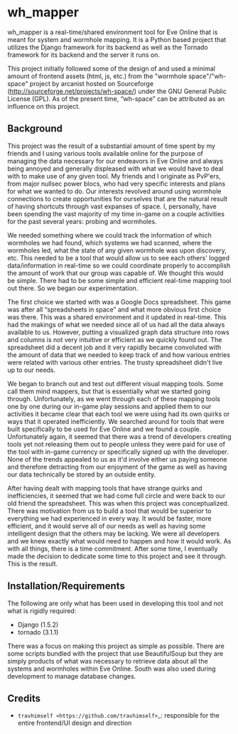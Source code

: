 wh_mapper
=========

wh_mapper is a real-time/shared environment tool for Eve Online that is meant for system and wormhole mapping. It is a Python based project that utilizes the Django framework for its backend as well as the Tornado framework for its backend and the server it runs on.

This project initially followed some of the design of and used a minimal amount of frontend assets (html, js, etc.) from the "wormhole space"/"wh-space" project by arcanist hosted on Sourceforge (http://sourceforge.net/projects/wh-space/) under the GNU General Public License (GPL). As of the present time, “wh-space” can be attributed as an influence on this project.


Background
----------

This project was the result of a substantial amount of time spent by my friends and I using various tools available online for the purpose of managing the data necessary for our endeavors in Eve Online and always being annoyed and generally displeased with what we would have to deal with to make use of any given tool. My friends and I originate as PvP'ers, from major nullsec power blocs, who had very specific interests and plans for what we wanted to do. Our interests revolved around using wormhole connections to create opportunities for ourselves that are the natural result of having shortcuts through vast expanses of space. I, personally, have been spending the vast majority of my time in-game on a couple activities for the past several years: probing and wormholes.

We needed something where we could track the information of which wormholes we had found, which systems we had scanned, where the wormholes led, what the state of any given wormhole was upon discovery, etc. This needed to be a tool that would allow us to see each others' logged data/information in real-time so we could coordinate properly to accomplish the amount of work that our group was capable of. We thought this would be simple. There had to be some simple and efficient real-time mapping tool out there. So we began our experimentation.

The first choice we started with was a Google Docs spreadsheet. This game was after all “spreadsheets in space” and what more obvious first choice was there. This was a shared environment and it updated in real-time. This had the makings of what we needed since all of us had all the data always available to us. However, putting a visualized graph data structure into rows and columns is not very intuitive or efficient as we quickly found out. The spreadsheet did a decent job and it very rapidly became convoluted with the amount of data that we needed to keep track of and how various entries were related with various other entries. The trusty spreadsheet didn't live up to our needs.

We began to branch out and test out different visual mapping tools. Some call them mind mappers, but that is essentially what we started going through. Unfortunately, as we went through each of these mapping tools one by one during our in-game play sessions and applied them to our activities it became clear that each tool we were using had its own quirks or ways that it operated inefficiently. We searched around for tools that were built specifically to be used for Eve Online and we found a couple. Unfortunately again, it seemed that there was a trend of developers creating tools yet not releasing them out to people unless they were paid for use of the tool with in-game currency or specifically signed up with the developer. None of the trends appealed to us as it'd involve either us paying someone and therefore detracting from our enjoyment of the game as well as having our data technically be stored by an outside entity.

After having dealt with mapping tools that have strange quirks and inefficiencies, it seemed that we had come full circle and were back to our old friend the spreadsheet. This was when this project was conceptualized. There was motivation from us to build a tool that would be superior to everything we had experienced in every way. It would be faster, more efficient, and it would serve all of our needs as well as having some intelligent design that the others may be lacking. We were all developers and we knew exactly what would need to happen and how it would work. As with all things, there is a time commitment. After some time, I eventually made the decision to dedicate some time to this project and see it through. This is the result.


Installation/Requirements
-------------------------------

The following are only what has been used in developing this tool and not what is rigidly required:

* Django (1.5.2)
* tornado (3.1.1)

There was a focus on making this project as simple as possible. There are some scripts bundled with the project that use BeautifulSoup but they are simply products of what was necessary to retrieve data about all the systems and wormholes within Eve Online. South was also used during development to manage database changes.


Credits
---------

* `travhimself <https://github.com/travhimself>`_: responsible for the entire frontend/UI design and direction